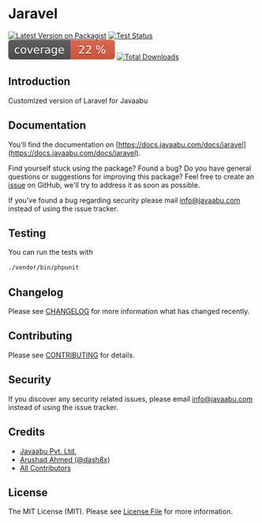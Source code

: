 # Jaravel

[![Latest Version on Packagist](https://img.shields.io/packagist/v/javaabu/jaravel.svg?style=flat-square)](https://packagist.org/packages/javaabu/jaravel)
[![Test Status](../../actions/workflows/run-tests.yml/badge.svg)](../../actions/workflows/run-tests.yml)
![Code Coverage Badge](./.github/coverage.svg)
[![Total Downloads](https://img.shields.io/packagist/dt/javaabu/jaravel.svg?style=flat-square)](https://packagist.org/packages/javaabu/jaravel)



## Introduction

Customized version of Laravel for Javaabu

## Documentation

You'll find the documentation on [https://docs.javaabu.com/docs/jaravel](https://docs.javaabu.com/docs/jaravel).

Find yourself stuck using the package? Found a bug? Do you have general questions or suggestions for improving this package? Feel free to create an [issue](../../issues) on GitHub, we'll try to address it as soon as possible.

If you've found a bug regarding security please mail [info@javaabu.com](mailto:info@javaabu.com) instead of using the issue tracker.


## Testing

You can run the tests with

``` bash
./vendor/bin/phpunit
```

## Changelog

Please see [CHANGELOG](CHANGELOG.md) for more information what has changed recently.

## Contributing

Please see [CONTRIBUTING](CONTRIBUTING.md) for details.

## Security

If you discover any security related issues, please email [info@javaabu.com](mailto:info@javaabu.com) instead of using the issue tracker.

## Credits

- [Javaabu Pvt. Ltd.](https://github.com/javaabu)
- [Arushad Ahmed (@dash8x)](http://arushad.com)
- [All Contributors](../../contributors)

## License

The MIT License (MIT). Please see [License File](LICENSE.md) for more information.
